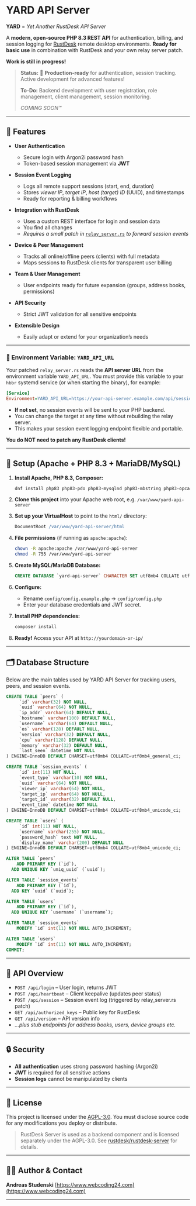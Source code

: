 # YARD API Server

**YARD** = *Yet Another RustDesk API Server*

A **modern, open-source PHP 8.3 REST API** for authentication, billing, and session logging for [RustDesk](https://rustdesk.com) remote desktop environments.
**Ready for basic use** in combination with RustDesk and your own relay server patch.

**Work is still in progress!**

> **Status:** 🚀 **Production-ready** for authentication, session tracking.
> Active development for advanced features!
> 
> **To-Do:** Backend development with user registration, role management, client management, session monitoring.
> 
> *COMING SOON™*

---

## 🌟 Features

* **User Authentication**

    * Secure login with Argon2i password hash
    * Token-based session management via **JWT**
* **Session Event Logging**

    * Logs all remote support sessions (start, end, duration)
    * Stores *viewer IP*, *target IP*, *host (target) ID* (UUID), and timestamps
    * Ready for reporting & billing workflows
* **Integration with RustDesk**

    * Uses a custom REST interface for login and session data
    * You find all changes 
    * *Requires a small patch in* [`relay_server.rs`](https://github.com/Studi2000/yard-api-server/tree/master/patch/rustdesk-server) *to forward session events*
* **Device & Peer Management**

    * Tracks all online/offline peers (clients) with full metadata
    * Maps sessions to RustDesk clients for transparent user billing
* **Team & User Management**

    * User endpoints ready for future expansion (groups, address books, permissions)
* **API Security**

    * Strict JWT validation for all sensitive endpoints
* **Extensible Design**

    * Easily adapt or extend for your organization’s needs

---

### 🔧 Environment Variable: `YARD_API_URL`

Your patched `relay_server.rs` reads the **API server URL** from the environment variable `YARD_API_URL`.
You must provide this variable to your `hbbr` systemd service (or when starting the binary), for example:

```ini
[Service]
Environment=YARD_API_URL=https://your-api-server.example.com/api/session
```

* **If not set**, no session events will be sent to your PHP backend.
* You can change the target at any time without rebuilding the relay server.
* This makes your session event logging endpoint flexible and portable.

**You do NOT need to patch any RustDesk clients!**

---

## 🚀 Setup (Apache + PHP 8.3 + MariaDB/MySQL)

1. **Install Apache, PHP 8.3, Composer:**

   ```bash
   dnf install php83 php83-pdo php83-mysqlnd php83-mbstring php83-opcache composer
   ```
2. **Clone this project** into your Apache web root, e.g. `/var/www/yard-api-server`
3. **Set up your VirtualHost** to point to the `html/` directory:

   ```apache
   DocumentRoot /var/www/yard-api-server/html
   ```
4. **File permissions** (if running as `apache:apache`):

   ```bash
   chown -R apache:apache /var/www/yard-api-server
   chmod -R 755 /var/www/yard-api-server
   ```
5. **Create MySQL/MariaDB Database:**

   ```sql
   CREATE DATABASE `yard-api-server` CHARACTER SET utf8mb4 COLLATE utf8mb4_unicode_ci;
   ```
6. **Configure:**

    * Rename `config/config.example.php` → `config/config.php`
    * Enter your database credentials and JWT secret.
7. **Install PHP dependencies:**

   ```bash
   composer install
   ```
8. **Ready!**
   Access your API at `http://yourdomain-or-ip/`

---

## 🗂️ Database Structure

Below are the main tables used by YARD API Server for tracking users, peers, and session events.

```sql
CREATE TABLE `peers` (
     `id` varchar(32) NOT NULL,
     `uuid` varchar(64) NOT NULL,
     `ip_addr` varchar(64) DEFAULT NULL,
     `hostname` varchar(100) DEFAULT NULL,
     `username` varchar(64) DEFAULT NULL,
     `os` varchar(128) DEFAULT NULL,
     `version` varchar(32) DEFAULT NULL,
     `cpu` varchar(128) DEFAULT NULL,
     `memory` varchar(32) DEFAULT NULL,
     `last_seen` datetime NOT NULL
) ENGINE=InnoDB DEFAULT CHARSET=utf8mb4 COLLATE=utf8mb4_general_ci;

CREATE TABLE `session_events` (
     `id` int(11) NOT NULL,
     `event_type` varchar(10) NOT NULL,
     `uuid` varchar(64) NOT NULL,
     `viewer_ip` varchar(64) NOT NULL,
     `target_ip` varchar(64) NOT NULL,
     `target_id` varchar(32) DEFAULT NULL,
     `event_time` datetime NOT NULL
) ENGINE=InnoDB DEFAULT CHARSET=utf8mb4 COLLATE=utf8mb4_unicode_ci;

CREATE TABLE `users` (
     `id` int(11) NOT NULL,
     `username` varchar(255) NOT NULL,
     `password_hash` text NOT NULL,
     `display_name` varchar(200) DEFAULT NULL
) ENGINE=InnoDB DEFAULT CHARSET=utf8mb4 COLLATE=utf8mb4_unicode_ci;

ALTER TABLE `peers`
    ADD PRIMARY KEY (`id`),
  ADD UNIQUE KEY `uniq_uuid` (`uuid`);

ALTER TABLE `session_events`
    ADD PRIMARY KEY (`id`),
  ADD KEY `uuid` (`uuid`);

ALTER TABLE `users`
    ADD PRIMARY KEY (`id`),
  ADD UNIQUE KEY `username` (`username`);

ALTER TABLE `session_events`
    MODIFY `id` int(11) NOT NULL AUTO_INCREMENT;

ALTER TABLE `users`
    MODIFY `id` int(11) NOT NULL AUTO_INCREMENT;
COMMIT;
```

---

## 🔌 API Overview

* `POST /api/login` – User login, returns JWT
* `POST /api/heartbeat` – Client keepalive (updates peer status)
* `POST /api/session` – Session event log (triggered by relay\_server.rs patch)
* `GET /api/authorized_keys` – Public key for RustDesk
* `GET /api/version` – API version info
* *…plus stub endpoints for address books, users, device groups etc.*

---

## 🔒 Security

* **All authentication** uses strong password hashing (Argon2i)
* **JWT** is required for all sensitive actions
* **Session logs** cannot be manipulated by clients

---

## 📝 License

This project is licensed under the [AGPL-3.0](./LICENSE).
You must disclose source code for any modifications you deploy or distribute.

> RustDesk Server is used as a backend component and is licensed separately under the AGPL-3.0.
> See [rustdesk/rustdesk-server](https://github.com/rustdesk/rustdesk-server) for details.

---

## 🧑‍💻 Author & Contact

**Andreas Studenski**
[https://www.webcoding24.com](https://www.webcoding24.com)

---
